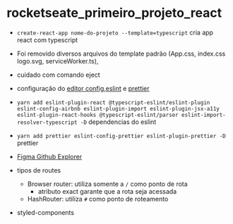 # rocketseate_primeiro_projeto_react

- `create-react-app nome-do-projeto --template=typescript` cria app react com typescript
- Foi removido diversos arquivos do template padrão (App.css, index.css logo.svg, serviceWorker.ts),
- cuidado com comando eject
- configuração do [editor config](https://www.notion.so/EditorConfig-5f494ae4b47248c1b16681ff74d6766c),[eslint](https://www.notion.so/ESLint-7e455a7ac78b424892329ee064feaf99#c76fc9ceba6d4944a80c134aa16c61c5) e [prettier](https://www.notion.so/Prettier-e2c6a3ec188c4cce8890a3e16a0d6425#da104f9b05964ec1aaac067ab2bf8a54)
- `yarn add eslint-plugin-react @typescript-eslint/eslint-plugin eslint-config-airbnb eslint-plugin-import eslint-plugin-jsx-a11y eslint-plugin-react-hooks @typescript-eslint/parser eslint-import-resolver-typescript -D` dependencias do eslint
- `yarn add prettier eslint-config-prettier eslint-plugin-prettier -D` prettier
- [Figma Github Explorer](https://www.figma.com/file/HOCmxfrElzLpI75LdzFLia/Github-Explorer?node-id=0%3A1)

- tipos de routes

  - Browser router: utiliza somente a `/` como ponto de rota
    - atributo exact garante que a rota seja acessada
  - HashRouter: utiliza `#` como ponto de roteamento

- styled-components
